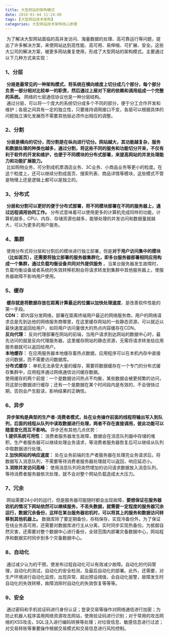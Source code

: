 ```yaml
---
title: 大型网站的架构模式
date: 2018-01-04 11:24:00  
tags: [大型网站技术架构]    
categories: 大型网站技术架构核心原理
---
```

&nbsp;为了解决大型网站面临的高并发访问、海量数据的处理、高可靠运行等问题，提出了许多解决方案，来使网站达到高性能、高可用、易伸缩、可扩展、安全。这些大公司的解决方案，被更多网站重复使用，形成了大型网站的架构模式。主要通过以下几种方式来实现：  

### 1、分层
&nbsp;**分层是最常见的一种架构模式，将系统在横向维度上切分成几个部分，每个部分负责一部分相对比较单一的职责，然后通过上层对下层的依赖和调用组成一个完整的系统。** 网络的七层通信协议也是一种分层结构。  
&nbsp;通过分层，可以将一个庞大的系统切分成多个不同的部分，便于分工合作开发和维护；各层之间具有一定的独立性，只要维持调用接口不变，各层可以根据具体的问题独立演化发展而不需要其他层必须作出相应的调整。  

### 2、分割
&nbsp;**分层是横向的切分，而分割是在纵向进行切分。网站越大，其功能越复杂，服务和数据处理的种类也越多，通过分割，将这些不同的服务和功能切分开来，不仅有利于软件的开发和维护，也便于不同模块的分布式部署，来提高网站的并发处理能力和功能扩展能力。**  
&nbsp;比如购物业务，可分割成机票酒店业务、3C业务、小商品业务等更小的粒度。在这个粒度上，还可以继续分割成首页、搜索列表、商品详情等模块，这些模式不管是物理上还是逻辑上都可以是独立的。  

### 3、分布式
&nbsp;**分层和分割可以更好的便于分布式部署，将不同模块部署在不同的服务器上，通过远程调用协同工作。** 分布式意味着可以使用更多的计算机完成同样的功能，计算机越多，CPU、内存、存储资源也越多，能够处理的并发访问和数据量就越大，可以为更多的用户服务。  

### 4、集群
&nbsp;使用分布式将分层和分割后的模块进行独立部署，但是**对于用户访问集中的模块（比如首页），还需要将独立部署的服务器集群化，即多台服务器部署相同应用构成一个集群，通过负载均衡设备共同对外提供服务** 。当某台服务器发生故障时，负载均衡设备或者系统的失效转移机制会将请求转发到集群中其他服务器上，使服务器故障不影响用户使用。  

### 5、缓存
&nbsp;**缓存就是将数据存放在距离计算最近的位置以加快处理速度**，是改善软件性能的第一手段。  
**CDN：** 即内容分发网络，部署在距离终端用户最近的网络服务商，用户的网络请求总是先到达他的网络服务商哪里，在这里缓存网站的一些静态资源，可以就近以最快速度返回给用户，如将用户访问量很大的热点内容缓存在CDN。  
**反向代理：** 反向代理部署在网站的前端，当用户请求到达网站的数据中心时，最先访问的就是反向代理服务器，这里缓存网站的静态资源，无需将请求转发给应用服务器就可以返回给用户。  
**本地缓存：** 在应用服务器本地缓存着热点数据，应用程序可以在本机内存中直接访问数据，而不需要访问数据库。  
**分布式缓存：** 单机无法承受大量的缓存，需要将数据缓存在一个专门的分布式缓存集群中，应用程序通过网络通信访问缓存数据。  
使用缓存的两个前提：一个是数据访问热点不均衡，某些数据会被更频繁的访问，将这部分数据进行缓存；还有一个是数据在某个时间段内是有效的，不会很快过期，否则会产生脏读，影响结果的正确性。  

### 6、异步
&nbsp;**异步架构是典型的生产者-消费者模式，处在业务操作前面的线程将输出写入到队列，后面的线程从队列中读取数据进行处理，两者不存在直接调用，彼此功能可以随意变化而互不影响。** 异步还有其他几点优势：  
**1.提供系统可用性：** 消费者服务器发生故障，数据会在消息队列器中存储的堆积，生产者服务器可以继续处理业务请求，等消费者服务器恢复后可以继续从队列中取数据进行处理。  
**2.加快网站的响应速度：** 处在业务前端的生产者服务器在处理完业务请求后，将数据写入消息队列，不需要等待消费者服务器处理就可以返回，响应延迟小。  
**3.消除并发访问高峰：** 使用消息队列将突然增加的访问请求数据放入消息队列，等待消费者服务器依次处理，就不会对整个网站负载造成太大压力。  

### 7、冗余
&nbsp;网站需要24小时的运行，但是服务器可能随时都会出现故障，**要想保证在服务器宕机的情况下网站依然可以继续服务，不丢失数据，就需要一定程度的服务器冗余运行，数据冗余备份，这样在某台服务器宕机时，可以将其上的服务和数据访问转移到其他机器上。** 数据库除了要定期备份，存档保存，实现冷备份外，为了保证在线业务高可用，还需要对数据库进行主从分离，实时同步实现热备份。为抵御自然灾害，还需要对整个数据中心进行备份，全球范围内部署灾备数据中心，网站程序和数据实时同步到多个灾备数据中心。  

### 8、自动化
&nbsp;通过减少认为的干预，使发布过程自动化可以有效减少故障。自动化的代码管理，自动化的测试，自动化的安全检测，及最后自动化的部署。此外，还需要，对生产环境进行自动化监控，出现异常、超出预设阈值，会自动化报警，故障发生时自动化的失效转移，故障消除时自动化的失效恢复等等等。  

### 9、安全
&nbsp;通过密码和手机验证码进行身份认证；登录交易等操作对网络通信进行加密；为防止机器人程序滥用网络资源攻击网站，使用验证码进行识别；对于常用的攻击网络的XSS攻击，SQL注入进行编码转换等处理；对垃圾信息、敏感信息进行过滤；对交易转账等重要操作根据交易模式和交易信息进行风险控制。  